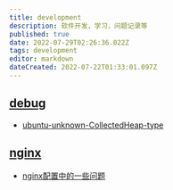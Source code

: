 ```yaml
---
title: development
description: 软件开发，学习，问题记录等
published: true
date: 2022-07-29T02:26:36.022Z
tags: development
editor: markdown
dateCreated: 2022-07-22T01:33:01.097Z
---
```


## [debug](/development/debug)

- [ubuntu-unknown-CollectedHeap-type](/development/debug/ubuntu-unknown-CollectedHeap-type)

## [nginx](/development/nginx/development)

- [nginx配置中的一些问题](/development/nginx/config)